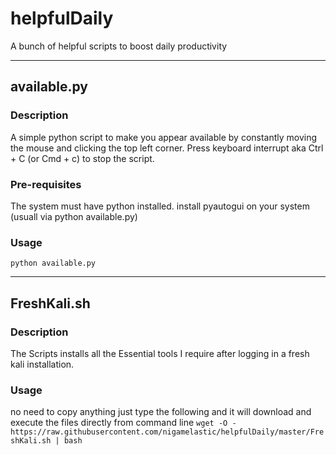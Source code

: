 # helpfulDaily

A bunch of helpful scripts to boost daily productivity


____________________________________________________________________________________________________________________________________________________________________________

## available.py
### Description
A simple python script to make you appear available by constantly moving the mouse and clicking the top left corner. Press keyboard interrupt aka Ctrl + C (or Cmd + c) to stop the script.
### Pre-requisites
The system must have python installed.
install pyautogui on your system  (usuall via python available.py)
### Usage
`python available.py`


____________________________________________________________________________________________________________________________________________________________________________

## FreshKali.sh
### Description
The Scripts installs all the Essential tools I require after logging in a fresh kali installation.

### Usage
no need to copy anything just type the following and it will download and execute the files directly from command line
`wget -O - https://raw.githubusercontent.com/nigamelastic/helpfulDaily/master/FreshKali.sh | bash`


